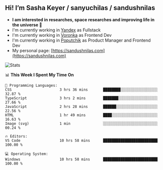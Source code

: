 ## Hi! I’m Sasha Keyer / sanyuchilas / sandushnilas

- **I am interested in researches, space researches and improving life in the universe 🌠** 
- I'm currently working in [Yandex](https://browser.yandex.ru/corp) as Fullstack
- I'm currently working in [Voronka](https://voronka-events.ru/about/) as Frontend Dev
- I'm currently working in [Poputchik](https://putchik.ru/) as Product Manager and Frontend Dev 
- My personal page: [https://sandushnilas.com](https://sandushnilas.com)

![Stats](https://github-readme-stats.vercel.app/api?username=sanyuchilas&show_icons=true&theme=react&hide=issues&count_private=true&layout=compact)

<!--START_SECTION:waka-->
📊 **This Week I Spent My Time On** 

```text
💬 Programming Languages: 
CSS                      3 hrs 36 mins       ████████░░░░░░░░░░░░░░░░░   32.87 % 
TypeScript               3 hrs 2 mins        ███████░░░░░░░░░░░░░░░░░░   27.66 % 
JavaScript               2 hrs 28 mins       ██████░░░░░░░░░░░░░░░░░░░   22.56 % 
HTML                     1 hr 49 mins        ████░░░░░░░░░░░░░░░░░░░░░   16.63 % 
Image (svg)              1 min               ░░░░░░░░░░░░░░░░░░░░░░░░░   00.24 % 

🔥 Editors: 
VS Code                  10 hrs 58 mins      █████████████████████████   100.00 % 

💻 Operating System: 
Windows                  10 hrs 58 mins      █████████████████████████   100.00 % 
```


<!--END_SECTION:waka-->
